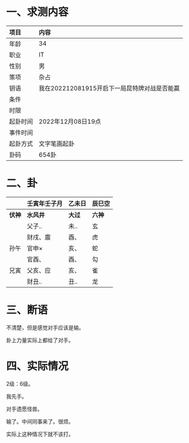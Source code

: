 # 一、求测内容

| 项目     | 内容                                         |
| :------- | :------------------------------------------- |
| 年龄     | 34                                           |
| 职业     | IT                                           |
| 性别     | 男                                           |
| 策项     | 杂占                                         |
| 钥语     | 我在202212081915开启下一局昆特牌对战是否能赢 |
| 条件     |                                              |
| 时限     |                                              |
| 起卦时间 | 2022年12月08日19点                           |
| 事件时间 |                                              |
| 起卦方式 | 文字笔画起卦                                 |
| 卦码     | 654卦                                        |

# 二、卦

|                | 壬寅年壬子月     | 乙未日         | 辰巳空         |
| :------------- | :--------------- | :------------- | :------------- |
| **伏神** | **水风井** | **大过** | **六神** |
|                | 父子..           | 未..           | 玄             |
|                | 财戌、震         | 酉、           | 虎             |
| 孙午           | 官申×           | 亥、           | 蛇             |
|                | 官酉、           | 酉、           | 勾             |
| 兄寅           | 父亥、应         | 亥、           | 雀             |
|                | 财丑..           | 丑..           | 龙             |

# 三、断语

不清楚，但是感觉对手应该是输。

卦上力量实际上都给了对手。

# 四、实际情况

2级：6级。

我先手。

对手遗愿怪兽。

输了。中间同事来了。很烦。

实际上这种情况下就不该打。
